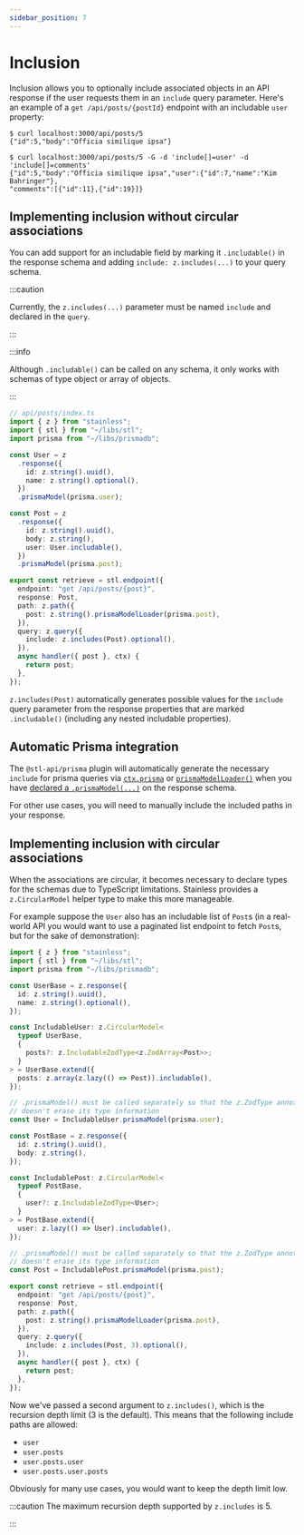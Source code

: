 ```yaml
---
sidebar_position: 7
---
```


# Inclusion

Inclusion allows you to optionally include associated objects in an API response if the
user requests them in an `include` query parameter. Here's an example of a
`get /api/posts/{postId}` endpoint with an includable `user` property:

```
$ curl localhost:3000/api/posts/5
{"id":5,"body":"Officia similique ipsa"}

$ curl localhost:3000/api/posts/5 -G -d 'include[]=user' -d 'include[]=comments'
{"id":5,"body":"Officia similique ipsa","user":{"id":7,"name":"Kim Bahringer"},
"comments":[{"id":11},{"id":19}]}
```

## Implementing inclusion without circular associations

You can add support for an includable field by marking it
`.includable()` in the response schema and adding
`include: z.includes(...)` to your query schema.

:::caution

Currently, the `z.includes(...)` parameter must be named
`include` and declared in the `query`.

:::

:::info

Although `.includable()` can be called on any schema, it only works
with schemas of type object or array of objects.

:::

```ts
// api/posts/index.ts
import { z } from "stainless";
import { stl } from "~/libs/stl";
import prisma from "~/libs/prismadb";

const User = z
  .response({
    id: z.string().uuid(),
    name: z.string().optional(),
  })
  .prismaModel(prisma.user);

const Post = z
  .response({
    id: z.string().uuid(),
    body: z.string(),
    user: User.includable(),
  })
  .prismaModel(prisma.post);

export const retrieve = stl.endpoint({
  endpoint: "get /api/posts/{post}",
  response: Post,
  path: z.path({
    post: z.string().prismaModelLoader(prisma.post),
  }),
  query: z.query({
    include: z.includes(Post).optional(),
  }),
  async handler({ post }, ctx) {
    return post;
  },
});
```

`z.includes(Post)` automatically generates possible values
for the `include` query parameter from the response properties
that are marked `.includable()` (including any nested includable
properties).

## Automatic Prisma integration

The `@stl-api/prisma` plugin will automatically generate the necessary
`include` for prisma queries via [`ctx.prisma`](/stl/prisma/getting-started#perform-crud-operations-on-response-prismamodel) or [`prismaModelLoader()`](/stl/prisma/getting-started#use-prismamodelloader-on-a-parameter) when
you have [declared a `.prismaModel(...)`](/stl/prisma/getting-started#declare-prismamodel-on-a-response-type) on the response schema.

For other use cases, you will need to manually include the included paths in
your response.

## Implementing inclusion with circular associations

When the associations are circular, it becomes necessary to declare
types for the schemas due to TypeScript limitations. Stainless provides
a `z.CircularModel` helper type to make this more manageable.

For example suppose the `User` also has an includable list of `Post`s
(in a real-world API you would want to use a paginated list endpoint
to fetch `Post`s, but for the sake of demonstration):

```ts
import { z } from "stainless";
import { stl } from "~/libs/stl";
import prisma from "~/libs/prismadb";

const UserBase = z.response({
  id: z.string().uuid(),
  name: z.string().optional(),
});

const IncludableUser: z.CircularModel<
  typeof UserBase,
  {
    posts?: z.IncludableZodType<z.ZodArray<Post>>;
  }
> = UserBase.extend({
  posts: z.array(z.lazy(() => Post)).includable(),
});

// .prismaModel() must be called separately so that the z.ZodType annotation
// doesn't erase its type information
const User = IncludableUser.prismaModel(prisma.user);

const PostBase = z.response({
  id: z.string().uuid(),
  body: z.string(),
});

const IncludablePost: z.CircularModel<
  typeof PostBase,
  {
    user?: z.IncludableZodType<User>;
  }
> = PostBase.extend({
  user: z.lazy(() => User).includable(),
});

// .prismaModel() must be called separately so that the z.ZodType annotation
// doesn't erase its type information
const Post = IncludablePost.prismaModel(prisma.post);

export const retrieve = stl.endpoint({
  endpoint: "get /api/posts/{post}",
  response: Post,
  path: z.path({
    post: z.string().prismaModelLoader(prisma.post),
  }),
  query: z.query({
    include: z.includes(Post, 3).optional(),
  }),
  async handler({ post }, ctx) {
    return post;
  },
});
```

Now we've passed a second argument to `z.includes()`, which is the recursion depth limit (3 is the default).
This means that the following include paths are allowed:

- `user`
- `user.posts`
- `user.posts.user`
- `user.posts.user.posts`

Obviously for many use cases, you would want to keep the depth limit low.

:::caution
The maximum recursion depth supported by `z.includes` is 5.

:::
